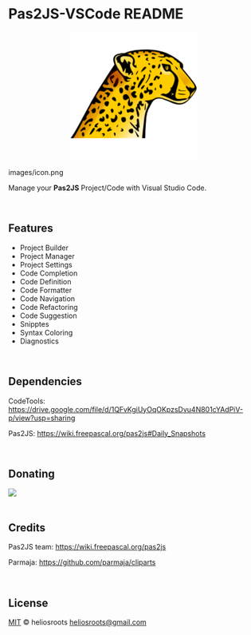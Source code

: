 # Pas2JS-VSCode README

<p align="center"> 
  <a title="Learn more about Pascal" href="https://github.com/heliosroots/pas2js-vscode">
    <img src="https://raw.githubusercontent.com/heliosroots/pas2js-vscode/main/images/icon.png?token=AAMI5XB5CQHNEXOV3TLAJ4DACCED6" alt="Logo" height=256px width="256px" /></a>
</p>

images/icon.png

Manage your **Pas2JS** Project/Code with Visual Studio Code. 

<br>

## Features
* Project Builder
* Project Manager
* Project Settings
* Code Completion 
* Code Definition 
* Code Formatter
* Code Navigation
* Code Refactoring
* Code Suggestion 
* Snipptes
* Syntax Coloring
* Diagnostics

<br>

## Dependencies 
CodeTools: https://drive.google.com/file/d/1QFvKgiUyOqOKpzsDvu4N801cYAdPiV-p/view?usp=sharing

Pas2JS: https://wiki.freepascal.org/pas2js#Daily_Snapshots

<br>

## Donating

<div>
  <a title="Paypal" href="https://www.paypal.com/donate?business=VCWLMY6L2ER7A&currency_code=USD">
     <img src="https://www.paypalobjects.com/en_US/i/btn/btn_donate_SM.gif"/>
  </a>
</div>  

<br> 

## Credits 
Pas2JS team: https://wiki.freepascal.org/pas2js

Parmaja: https://github.com/parmaja/cliparts 

<br>

## License

[MIT](LICENSE.md) &copy; heliosroots 
heliosroots@gmail.com
